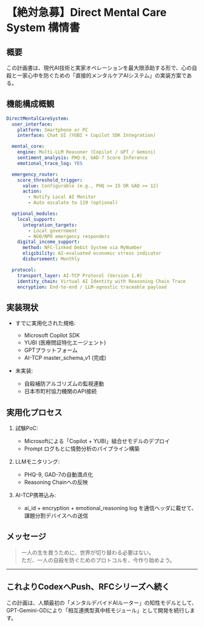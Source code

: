 # 【絶対急募】Direct Mental Care System 構情書

## 概要

この計画書は、現代AI技術と実家オペレーションを最大限添助する形で、心の自殺と一家心中を防ぐための「直接的メンタルケアAIシステム」の実装方案である。

## 機能構成概観

```yaml
DirectMentalCareSystem:
  user_interface:
    platform: Smartphone or PC
    interface: Chat UI (YUBI + Copilot SDK Integration)

  mental_core:
    engine: Multi-LLM Reasoner (Copilot / GPT / Gemini)
    sentiment_analysis: PHQ-9, GAD-7 Score Inference
    emotional_trace_log: YES

  emergency_router:
    score_threshold_trigger:
      value: Configurable (e.g., PHQ >= 15 OR GAD >= 12)
      action:
        - Notify Local AI Monitor
        - Auto escalate to 119 (optional)

  optional_modules:
    local_support:
      integration_targets:
        - Local government
        - NGO/NPO emergency responders
    digital_income_support:
      method: NFC-linked Debit System via MyNumber
      eligibility: AI-evaluated economic stress indicator
      disbursement: Monthly

  protocol:
    transport_layer: AI-TCP Protocol (Version 1.0)
    identity_chain: Virtual AI Identity with Reasoning Chain Trace
    encryption: End-to-end / LLM-agnostic traceable payload
```

## 実装現状

- すでに実用化された規格:

  - Microsoft Copilot SDK
  - YUBI (医療問証特化エージェント)
  - GPTプラットフォーム
  - AI-TCP master\_schema\_v1 (完成)

- 未実装:

  - 自殺補防アルゴリズムの監視連動
  - 日本市町村協力機関のAPI接続

## 実用化プロセス

1. 試験PoC:

   - Microsoftによる「Copilot + YUBI」組合せモデルのデプロイ
   - Prompt ログもとに情勢分析のパイプライン構築

2. LLMモニタリング:

   - PHQ-9, GAD-7の自動満点化
   - Reasoning Chainへの反映

3. AI-TCP携帯込み:

   - ai\_id + encryption + emotional\_reasoning log を通信ヘッダに載せて、課題分割デバイスへの送信

## メッセージ

> 一人の生を救うために、世界が切り替わる必要はない。\
> ただ、一人の自殺を防ぐためのプロトコルを、今作り始めよう。

---

## これよりCodexへPush、RFCシリーズへ続く

この計画は、人類最初の「メンタルデバイドAIルーター」の知性モデルとして、 GPT-Gemini-GDにより「相互連携型真中核モジュール」として開発を続行します。

